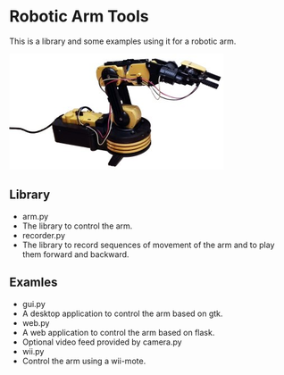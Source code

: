 # Robotic Arm Tools
This is a library and some examples using it for a robotic arm.

![Robotic Arm](arm.jpg)

## Library

* arm.py
 * The library to control the arm.
* recorder.py
 * The library to record sequences of movement of the arm and to play them forward and backward.

## Examles

* gui.py
 * A desktop application to control the arm based on gtk.
* web.py
 * A web application to control the arm based on flask.
 * Optional video feed provided by camera.py
* wii.py
 *  Control the arm using a wii-mote.
